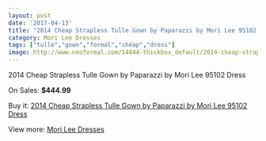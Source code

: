 ```yaml
---
layout: post
date: '2017-04-13'
title: "2014 Cheap Strapless Tulle Gown by Paparazzi by Mori Lee 95102 Dress"
category: Mori Lee Dresses
tags: ["tulle","gown","formal","cheap","dress"]
image: http://www.neoformal.com/14844-thickbox_default/2014-cheap-strapless-tulle-gown-by-paparazzi-by-mori-lee-95102-dress.jpg
---
```

2014 Cheap Strapless Tulle Gown by Paparazzi by Mori Lee 95102 Dress

On Sales: **$444.99**
<a href="https://www.neoformal.com/en/mori-lee-dresses-2014/5079-2014-cheap-strapless-tulle-gown-by-paparazzi-by-mori-lee-95102-dress.html"><amp-img layout="responsive" width="600" height="600" src="//www.neoformal.com/14844-thickbox_default/2014-cheap-strapless-tulle-gown-by-paparazzi-by-mori-lee-95102-dress.jpg" alt="2014 Cheap Strapless Tulle Gown by Paparazzi by Mori Lee 95102 Dress 0" /></a>
<a href="https://www.neoformal.com/en/mori-lee-dresses-2014/5079-2014-cheap-strapless-tulle-gown-by-paparazzi-by-mori-lee-95102-dress.html"><amp-img layout="responsive" width="600" height="600" src="//www.neoformal.com/14848-thickbox_default/2014-cheap-strapless-tulle-gown-by-paparazzi-by-mori-lee-95102-dress.jpg" alt="2014 Cheap Strapless Tulle Gown by Paparazzi by Mori Lee 95102 Dress 1" /></a>
<a href="https://www.neoformal.com/en/mori-lee-dresses-2014/5079-2014-cheap-strapless-tulle-gown-by-paparazzi-by-mori-lee-95102-dress.html"><amp-img layout="responsive" width="600" height="600" src="//www.neoformal.com/14847-thickbox_default/2014-cheap-strapless-tulle-gown-by-paparazzi-by-mori-lee-95102-dress.jpg" alt="2014 Cheap Strapless Tulle Gown by Paparazzi by Mori Lee 95102 Dress 2" /></a>
<a href="https://www.neoformal.com/en/mori-lee-dresses-2014/5079-2014-cheap-strapless-tulle-gown-by-paparazzi-by-mori-lee-95102-dress.html"><amp-img layout="responsive" width="600" height="600" src="//www.neoformal.com/14846-thickbox_default/2014-cheap-strapless-tulle-gown-by-paparazzi-by-mori-lee-95102-dress.jpg" alt="2014 Cheap Strapless Tulle Gown by Paparazzi by Mori Lee 95102 Dress 3" /></a>
<a href="https://www.neoformal.com/en/mori-lee-dresses-2014/5079-2014-cheap-strapless-tulle-gown-by-paparazzi-by-mori-lee-95102-dress.html"><amp-img layout="responsive" width="600" height="600" src="//www.neoformal.com/14845-thickbox_default/2014-cheap-strapless-tulle-gown-by-paparazzi-by-mori-lee-95102-dress.jpg" alt="2014 Cheap Strapless Tulle Gown by Paparazzi by Mori Lee 95102 Dress 4" /></a>

Buy it: [2014 Cheap Strapless Tulle Gown by Paparazzi by Mori Lee 95102 Dress](https://www.neoformal.com/en/mori-lee-dresses-2014/5079-2014-cheap-strapless-tulle-gown-by-paparazzi-by-mori-lee-95102-dress.html "2014 Cheap Strapless Tulle Gown by Paparazzi by Mori Lee 95102 Dress")

View more: [Mori Lee Dresses](https://www.neoformal.com/en/62-mori-lee-dresses-2014 "Mori Lee Dresses")